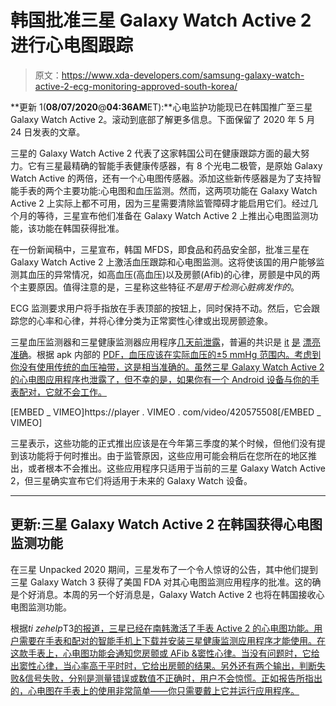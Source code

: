 # 韩国批准三星 Galaxy Watch Active 2 进行心电图跟踪

> 原文：<https://www.xda-developers.com/samsung-galaxy-watch-active-2-ecg-monitoring-approved-south-korea/>

**更新 1(****08/07/2020****@****04:36AM****ET):**心电监护功能现已在韩国推广至三星 Galaxy Watch Active 2。滚动到底部了解更多信息。下面保留了 2020 年 5 月 24 日发表的文章。

三星的 Galaxy Watch Active 2 代表了这家韩国公司在健康跟踪方面的最大努力。它有三星最精确的智能手表健康传感器，有 8 个光电二极管，是原始 Galaxy Watch Active 的两倍，还有一个心电图传感器。添加这些新传感器是为了支持智能手表的两个主要功能:心电图和血压监测。然而，这两项功能在 Galaxy Watch Active 2 上实际上都不可用，因为三星需要清除监管障碍才能启用它们。经过几个月的等待，三星宣布他们准备在 Galaxy Watch Active 2 上推出心电图监测功能，该功能在韩国获得批准。

在一份新闻稿中，三星宣布，韩国 MFDS，即食品和药品安全部，批准三星在 Galaxy Watch Active 2 上激活血压跟踪和心电图监测。这将使该国的用户能够监测其血压的异常情况，如高血压(高血压)以及房颤(Afib)的心律，房颤是中风的两个主要原因。值得注意的是，三星称这些特征*不是用于检测心脏病发作的*。

ECG 监测要求用户将手指放在手表顶部的按钮上，同时保持不动。然后，它会跟踪您的心率和心律，并将心律分类为正常窦性心律或出现房颤迹象。

三星血压监测器和三星健康监测器应用程序[几天前泄露](https://www.xda-developers.com/heres-how-you-can-measure-blood-pressure-with-your-samsung-galaxy-watch-active-2-right-now/)，普遍的共识是 [it](https://twitter.com/pegasaie/status/1262235208373370889?s=20) [是](https://twitter.com/linuxct/status/1262136888728719361?s=20) [漂亮](https://twitter.com/VST001/status/1263219475865899008?s=20) [准确](https://twitter.com/MaxWinebach/status/1262131847196278787?s=20)。根据 apk 内部的 [PDF，血压应该在实际血压的±5 mmHg 范围内。考虑到你没有使用传统的血压袖带，这是相当准确的。虽然三星 Galaxy Watch Active 2 的心电图应用程序也泄露了，但不幸的是，如果你有一个 Android 设备与你的手表配对，它就不会工作。](https://twitter.com/MaxWinebach/status/1262202343497568258?s=20)

[EMBED _ VIMEO]https://player . VIMEO . com/video/420575508[/EMBED _ VIMEO]

三星表示，这些功能的正式推出应该是在今年第三季度的某个时候，但他们没有提到该功能将于何时推出。由于监管原因，这些应用可能会稍后在您所在的地区推出，或者根本不会推出。这些应用程序只适用于当前的三星 Galaxy Watch Active 2，但三星确实宣布它们将适用于未来的 Galaxy Watch 设备。

* * *

## 更新:三星 Galaxy Watch Active 2 在韩国获得心电图监测功能

在三星 Unpacked 2020 期间，三星发布了一个令人惊讶的公告，其中他们提到三星 Galaxy Watch 3 获得了美国 FDA 对其心电图监测应用程序的批准。这的确是个好消息。本周的另一个好消息是，Galaxy Watch Active 2 也将在韩国接收心电图监测功能。

根据*ti zehelp*T3[的报道，三星已经在南韩激活了手表 Active 2 的心电图功能。用户需要在手表和配对的智能手机上下载并安装三星健康监测应用程序才能使用。在这款手表上，心电图功能会通知您房颤或 AFib &窦性心律。当没有问题时，它给出窦性心律，当心率高于平时时，它给出房颤的结果。另外还有两个输出，判断失败&信号失败，分别是测量错误或数值不正确时，用户不会惊慌。正如报告所指出的，心电图在手表上的使用非常简单——你只需要戴上它并运行应用程序。](https://www.tizenhelp.com/samsung-activates-ecg-on-galaxy-watch-active-2/)